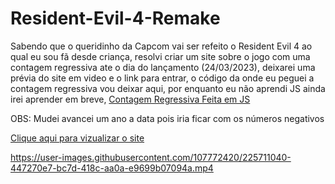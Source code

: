 # Resident-Evil-4-Remake
<p>Sabendo que o queridinho da Capcom vai ser refeito o Resident Evil 4 ao qual eu sou fã 
desde criança, resolvi criar um site sobre o jogo com uma contagem regressiva ate o dia do lançamento (24/03/2023),
deixarei uma prévia do site em video e o link para entrar, o código da onde eu peguei a contagem regressiva vou deixar aqui,
por enquanto eu não aprendi JS ainda irei aprender em breve, <a href="https://www.youtube.com/watch?v=BHn_rUBh2kQ">Contagem Regressiva Feita em JS</a>
</p>

<p>OBS: Mudei avancei um ano a data pois iria ficar com os números negativos</p>
<a href="https://xmurilo.github.io/Resident-Evil-4-Remake/">Clique aqui para vizualizar o site</a>




https://user-images.githubusercontent.com/107772420/225711040-447270e7-bc7d-418c-aa0a-e9699b07094a.mp4

